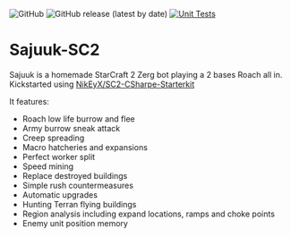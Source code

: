 ![GitHub](https://img.shields.io/github/license/guillaume-docquier/Sajuuk-SC2?color=blue&label=License)
![GitHub release (latest by date)](https://img.shields.io/github/v/release/Guillaume-Docquier/Sajuuk-SC2?label=Latest)
[![Unit Tests](https://github.com/Guillaume-Docquier/Sajuuk-SC2/actions/workflows/dotnet.yml/badge.svg)](https://github.com/Guillaume-Docquier/Sajuuk-SC2/actions/workflows/dotnet.yml)

# Sajuuk-SC2
Sajuuk is a homemade StarCraft 2 Zerg bot playing a 2 bases Roach all in.  
Kickstarted using [NikEyX/SC2-CSharpe-Starterkit](https://github.com/NikEyX/SC2-CSharpe-Starterkit)

It features:

- Roach low life burrow and flee
- Army burrow sneak attack
- Creep spreading
- Macro hatcheries and expansions
- Perfect worker split
- Speed mining
- Replace destroyed buildings
- Simple rush countermeasures
- Automatic upgrades
- Hunting Terran flying buildings
- Region analysis including expand locations, ramps and choke points
- Enemy unit position memory
